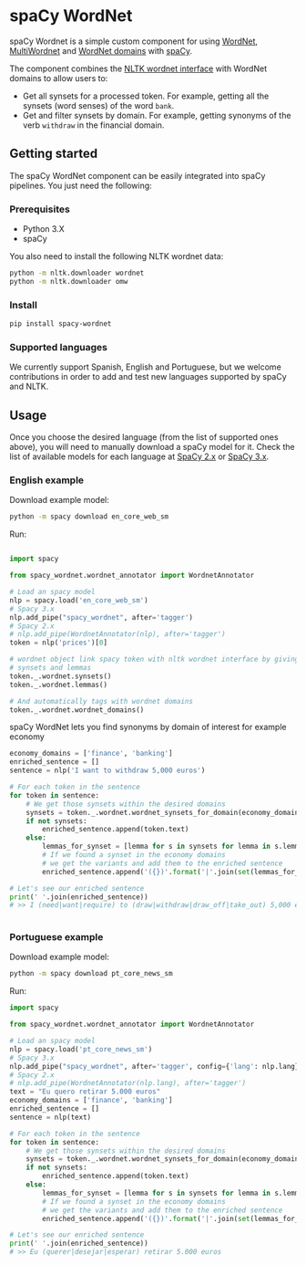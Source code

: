 # spaCy WordNet

spaCy Wordnet is a simple custom component for using [WordNet](https://wordnet.princeton.edu/), [MultiWordnet](http://multiwordnet.fbk.eu/english/home.php) and [WordNet domains](http://wndomains.fbk.eu/) with [spaCy](http://spacy.io).

The component combines the [NLTK wordnet interface](http://www.nltk.org/howto/wordnet.html) with WordNet domains to allow users to:

* Get all synsets for a processed token. For example, getting all the synsets (word senses) of the word ``bank``.
* Get and filter synsets by domain. For example, getting synonyms of the verb ``withdraw`` in the financial domain.

 
## Getting started
The spaCy WordNet component can be easily integrated into spaCy pipelines. You just need the following:
### Prerequisites

* Python 3.X
* spaCy

You also need to install the following NLTK wordnet data:

````bash
python -m nltk.downloader wordnet
python -m nltk.downloader omw
````
### Install

````bash
pip install spacy-wordnet
````


### Supported languages
We currently support Spanish, English and Portuguese, but we welcome contributions in order to add and test new languages supported by spaCy and NLTK.

## Usage

Once you choose the desired language (from the list of supported ones above), you will need to manually download a spaCy model for it. Check the list of available models for each language at [SpaCy 2.x](https://v2.spacy.io/models) or [SpaCy 3.x](https://spacy.io/usage/models).

### English example

Download example model:
```bash
python -m spacy download en_core_web_sm
```

Run:
````python

import spacy

from spacy_wordnet.wordnet_annotator import WordnetAnnotator 

# Load an spacy model
nlp = spacy.load('en_core_web_sm')
# Spacy 3.x
nlp.add_pipe("spacy_wordnet", after='tagger')
# Spacy 2.x
# nlp.add_pipe(WordnetAnnotator(nlp), after='tagger')
token = nlp('prices')[0]

# wordnet object link spacy token with nltk wordnet interface by giving acces to
# synsets and lemmas 
token._.wordnet.synsets()
token._.wordnet.lemmas()

# And automatically tags with wordnet domains
token._.wordnet.wordnet_domains()
````

spaCy WordNet lets you find synonyms by domain of interest for example economy
````python
economy_domains = ['finance', 'banking']
enriched_sentence = []
sentence = nlp('I want to withdraw 5,000 euros')

# For each token in the sentence
for token in sentence:
    # We get those synsets within the desired domains
    synsets = token._.wordnet.wordnet_synsets_for_domain(economy_domains)
    if not synsets:
        enriched_sentence.append(token.text)
    else:
        lemmas_for_synset = [lemma for s in synsets for lemma in s.lemma_names()]
        # If we found a synset in the economy domains
        # we get the variants and add them to the enriched sentence
        enriched_sentence.append('({})'.format('|'.join(set(lemmas_for_synset))))

# Let's see our enriched sentence
print(' '.join(enriched_sentence))
# >> I (need|want|require) to (draw|withdraw|draw_off|take_out) 5,000 euros
    
````

### Portuguese example

Download example model:
```bash
python -m spacy download pt_core_news_sm
```

Run:
```python
import spacy

from spacy_wordnet.wordnet_annotator import WordnetAnnotator 

# Load an spacy model
nlp = spacy.load('pt_core_news_sm')
# Spacy 3.x
nlp.add_pipe("spacy_wordnet", after='tagger', config={'lang': nlp.lang})
# Spacy 2.x
# nlp.add_pipe(WordnetAnnotator(nlp.lang), after='tagger')
text = "Eu quero retirar 5.000 euros"
economy_domains = ['finance', 'banking']
enriched_sentence = []
sentence = nlp(text)

# For each token in the sentence
for token in sentence:
    # We get those synsets within the desired domains
    synsets = token._.wordnet.wordnet_synsets_for_domain(economy_domains)
    if not synsets:
        enriched_sentence.append(token.text)
    else:
        lemmas_for_synset = [lemma for s in synsets for lemma in s.lemma_names('por')]
        # If we found a synset in the economy domains
        # we get the variants and add them to the enriched sentence
        enriched_sentence.append('({})'.format('|'.join(set(lemmas_for_synset))))

# Let's see our enriched sentence
print(' '.join(enriched_sentence))
# >> Eu (querer|desejar|esperar) retirar 5.000 euros
```
